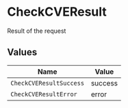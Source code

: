 # CheckCVEResult

Result of the request


## Values

| Name                    | Value                   |
| ----------------------- | ----------------------- |
| `CheckCVEResultSuccess` | success                 |
| `CheckCVEResultError`   | error                   |
